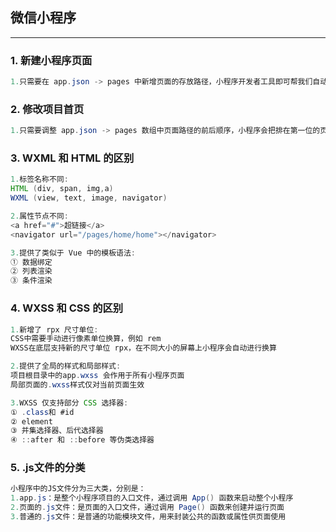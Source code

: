 ## 微信小程序
---
### 1. 新建小程序页面
```java
1.只需要在 app.json -> pages 中新增页面的存放路径，小程序开发者工具即可帮我们自动创建对应的页面文件
```
### 2. 修改项目首页
```java
1.只需要调整 app.json -> pages 数组中页面路径的前后顺序，小程序会把排在第一位的页面当做首页进行渲染
```

### 3. WXML 和 HTML 的区别
```java
1.标签名称不同:
HTML (div, span, img,a)
WXML (view, text, image, navigator)

2.属性节点不同:
<a href="#">超链接</a>
<navigator url="/pages/home/home"></navigator>

3.提供了类似于 Vue 中的模板语法:
① 数据绑定
② 列表渲染
③ 条件渲染
```

### 4. WXSS 和 CSS 的区别
```java
1.新增了 rpx 尺寸单位:
CSS中需要手动进行像素单位换算，例如 rem
WXSS在底层支持新的尺寸单位 rpx，在不同大小的屏幕上小程序会自动进行换算

2.提供了全局的样式和局部样式:
项目根目录中的app.wxss 会作用于所有小程序页面
局部页面的.wxss样式仅对当前页面生效

3.WXSS 仅支持部分 CSS 选择器:
① .class和 #id
② element
③ 并集选择器、后代选择器
④ ::after 和 ::before 等伪类选择器
```

### 5. .js文件的分类
```java
小程序中的JS文件分为三大类，分别是：
1.app.js：是整个小程序项目的入口文件，通过调用 App() 函数来启动整个小程序
2.页面的.js文件：是页面的入口文件，通过调用 Page() 函数来创建并运行页面
3.普通的.js文件：是普通的功能模块文件，用来封装公共的函数或属性供页面使用
```